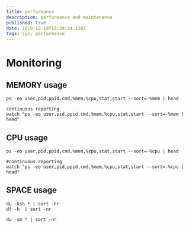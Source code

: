 ```yaml
---
title: performance
description: performance and maintenance
published: true
date: 2019-12-19T15:29:24.130Z
tags: sys, performance
---
```


# Monitoring

## MEMORY usage

```
ps -eo user,pid,ppid,cmd,%mem,%cpu,stat,start --sort=-%mem | head

continuous reporting
watch "ps -eo user,pid,ppid,cmd,%mem,%cpu,stat,start --sort=-%mem | head"
```

## CPU usage

```
ps -eo user,pid,ppid,cmd,%mem,%cpu,stat,start --sort=-%cpu | head

#continuous reporting
watch "ps -eo user,pid,ppid,cmd,%mem,%cpu,stat,start --sort=-%cpu | head"
```

## SPACE usage

```
du -ksh * | sort -nr
df -h  | sort -nr

du -sm * | sort -nr
```